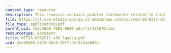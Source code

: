 ```yaml
---
content_type: resource
description: This resource contains problem statements related to finding p(D).
file: https://ol-ocw-studio-app-qa.s3.amazonaws.com/courses/18-03sc-differential-equations-fall-2011/2ecd560442f59dc930f7def252ae607b_MIT18_03SCF11_s30_3quizq.pdf
file_type: application/pdf
parent_uid: 7aec48b0-f081-8690-a2c7-6f43a870c1a3
resourcetype: Document
title: MIT18_03SCF11_s30_3quizq.pdf
uid: 2ecd5604-42f5-9dc9-30f7-def252ae607b
---
```

